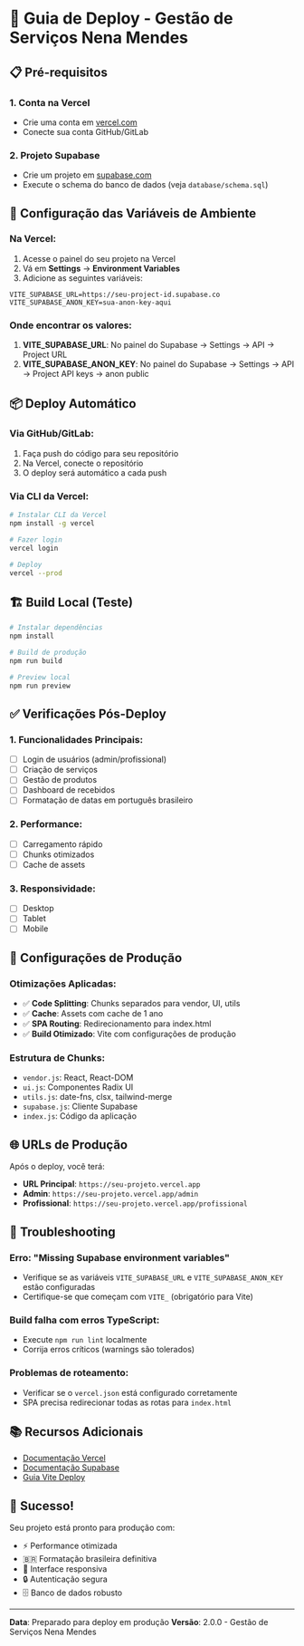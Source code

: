 # 🚀 Guia de Deploy - Gestão de Serviços Nena Mendes

## 📋 Pré-requisitos

### 1. Conta na Vercel
- Crie uma conta em [vercel.com](https://vercel.com)
- Conecte sua conta GitHub/GitLab

### 2. Projeto Supabase
- Crie um projeto em [supabase.com](https://supabase.com)
- Execute o schema do banco de dados (veja `database/schema.sql`)

## 🔧 Configuração das Variáveis de Ambiente

### Na Vercel:
1. Acesse o painel do seu projeto na Vercel
2. Vá em **Settings** → **Environment Variables**
3. Adicione as seguintes variáveis:

```env
VITE_SUPABASE_URL=https://seu-project-id.supabase.co
VITE_SUPABASE_ANON_KEY=sua-anon-key-aqui
```

### Onde encontrar os valores:
1. **VITE_SUPABASE_URL**: No painel do Supabase → Settings → API → Project URL
2. **VITE_SUPABASE_ANON_KEY**: No painel do Supabase → Settings → API → Project API keys → anon public

## 📦 Deploy Automático

### Via GitHub/GitLab:
1. Faça push do código para seu repositório
2. Na Vercel, conecte o repositório
3. O deploy será automático a cada push

### Via CLI da Vercel:
```bash
# Instalar CLI da Vercel
npm install -g vercel

# Fazer login
vercel login

# Deploy
vercel --prod
```

## 🏗️ Build Local (Teste)

```bash
# Instalar dependências
npm install

# Build de produção
npm run build

# Preview local
npm run preview
```

## ✅ Verificações Pós-Deploy

### 1. Funcionalidades Principais:
- [ ] Login de usuários (admin/profissional)
- [ ] Criação de serviços
- [ ] Gestão de produtos
- [ ] Dashboard de recebidos
- [ ] Formatação de datas em português brasileiro

### 2. Performance:
- [ ] Carregamento rápido
- [ ] Chunks otimizados
- [ ] Cache de assets

### 3. Responsividade:
- [ ] Desktop
- [ ] Tablet
- [ ] Mobile

## 🔧 Configurações de Produção

### Otimizações Aplicadas:
- ✅ **Code Splitting**: Chunks separados para vendor, UI, utils
- ✅ **Cache**: Assets com cache de 1 ano
- ✅ **SPA Routing**: Redirecionamento para index.html
- ✅ **Build Otimizado**: Vite com configurações de produção

### Estrutura de Chunks:
- `vendor.js`: React, React-DOM
- `ui.js`: Componentes Radix UI
- `utils.js`: date-fns, clsx, tailwind-merge
- `supabase.js`: Cliente Supabase
- `index.js`: Código da aplicação

## 🌐 URLs de Produção

Após o deploy, você terá:
- **URL Principal**: `https://seu-projeto.vercel.app`
- **Admin**: `https://seu-projeto.vercel.app/admin`
- **Profissional**: `https://seu-projeto.vercel.app/profissional`

## 🐛 Troubleshooting

### Erro: "Missing Supabase environment variables"
- Verifique se as variáveis `VITE_SUPABASE_URL` e `VITE_SUPABASE_ANON_KEY` estão configuradas
- Certifique-se que começam com `VITE_` (obrigatório para Vite)

### Build falha com erros TypeScript:
- Execute `npm run lint` localmente
- Corrija erros críticos (warnings são tolerados)

### Problemas de roteamento:
- Verificar se o `vercel.json` está configurado corretamente
- SPA precisa redirecionar todas as rotas para `index.html`

## 📚 Recursos Adicionais

- [Documentação Vercel](https://vercel.com/docs)
- [Documentação Supabase](https://supabase.com/docs)
- [Guia Vite Deploy](https://vitejs.dev/guide/static-deploy.html)

## 🎉 Sucesso!

Seu projeto está pronto para produção com:
- ⚡ Performance otimizada
- 🇧🇷 Formatação brasileira definitiva
- 📱 Interface responsiva
- 🔒 Autenticação segura
- 🗄️ Banco de dados robusto

---

**Data**: Preparado para deploy em produção
**Versão**: 2.0.0 - Gestão de Serviços Nena Mendes

